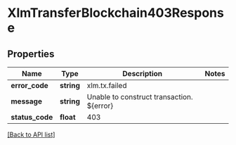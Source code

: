 # XlmTransferBlockchain403Response

## Properties

Name | Type | Description | Notes
------------ | ------------- | ------------- | -------------
**error_code** | **string** | xlm.tx.failed |
**message** | **string** | Unable to construct transaction. ${error} |
**status_code** | **float** | 403 |

[[Back to API list]](../../README.md#api-endpoints)
